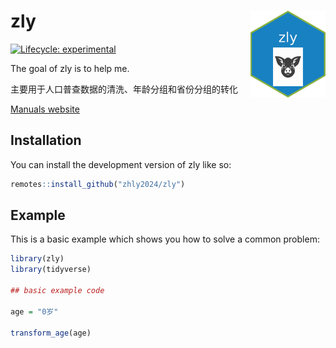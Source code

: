 # zly <img src="man/figures/logo.png" align="right" width="120"/>

<!-- badges: start -->

[![Lifecycle: experimental](https://img.shields.io/badge/lifecycle-experimental-orange.svg)](https://lifecycle.r-lib.org/articles/stages.html#experimental)

<!-- badges: end -->

The goal of zly is to help me.

主要用于人口普查数据的清洗、年龄分组和省份分组的转化

[Manuals website](https://zly2024.netlify.app/)

## Installation

You can install the development version of zly like so:

``` r
remotes::install_github("zhly2024/zly")
```

## Example

This is a basic example which shows you how to solve a common problem:

``` r
library(zly)
library(tidyverse)

## basic example code

age = "0岁"

transform_age(age)
```
